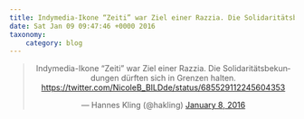 ```yaml
---
title: Indymedia-Ikone “Zeiti” war Ziel einer Razzia. Die Solidaritätsbekundungen dürften sich in Grenzen halten. https://twitter.com/NicoleB_BILDde/status/685529112245604353
date: Sat Jan 09 09:47:46 +0000 2016
taxonomy:
    category: blog
---
```

<blockquote class="twitter-tweet" align="center" width="350"><p lang="de" dir="ltr">Indymedia-Ikone “Zeiti” war Ziel einer Razzia. Die Solidaritätsbekundungen dürften sich in Grenzen halten. <a href="https://twitter.com/NicoleB_BILDde/status/685529112245604353">https://twitter.com/NicoleB_BILDde/status/685529112245604353</a></p>&mdash; Hannes Kling (@hakling) <a href="https://twitter.com/hakling/status/685566252396474368">January 8, 2016</a></blockquote>
